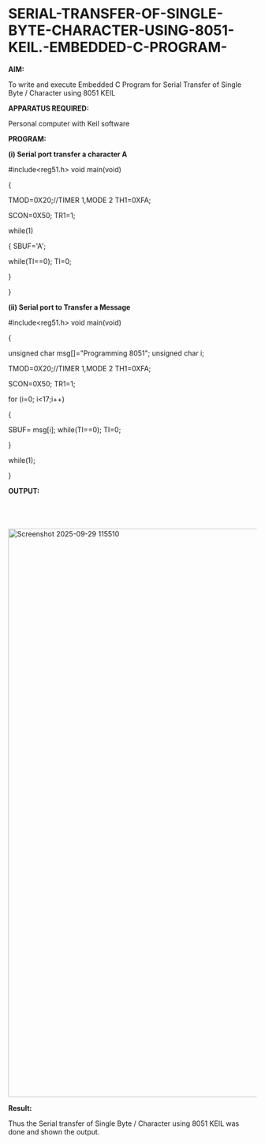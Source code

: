 # SERIAL-TRANSFER-OF-SINGLE-BYTE-CHARACTER-USING-8051-KEIL.-EMBEDDED-C-PROGRAM-

**AIM:** 

To write and execute Embedded C Program for Serial Transfer of Single Byte / Character using 8051 KEIL

**APPARATUS REQUIRED:**

Personal computer with Keil software

**PROGRAM:**

**(i)	Serial port transfer a character A**

#include<reg51.h> void main(void)

{

TMOD=0X20;//TIMER 1,MODE 2 TH1=0XFA;

SCON=0X50; TR1=1;

while(1)

{ SBUF='A';

while(TI==0); TI=0;

}

}

**(ii)	Serial port to Transfer a Message**

#include<reg51.h> void main(void)

{

unsigned char msg[]="Programming 8051"; unsigned char i;

TMOD=0X20;//TIMER 1,MODE 2 TH1=0XFA;

SCON=0X50; TR1=1;

for (i=0; i<17;i++)

{

SBUF= msg[i]; while(TI==0); TI=0;

}

while(1);

}

 
**OUTPUT:**
<br>
<br>
<br>
<br>
<br>
<img width="1919" height="1151" alt="Screenshot 2025-09-29 115510" src="https://github.com/user-attachments/assets/8092a093-105a-439b-910c-5ef4e235d6f3" />


**Result:**

Thus the Serial transfer of Single Byte / Character using 8051 KEIL was done and shown the output.
